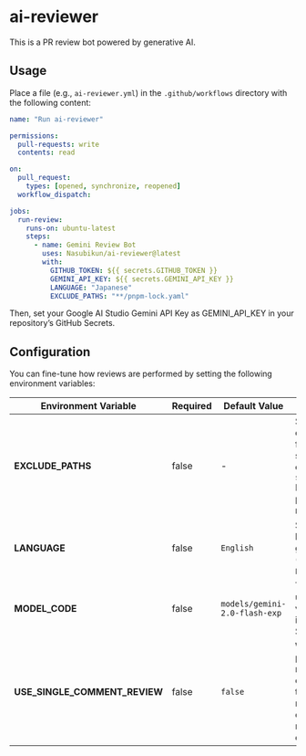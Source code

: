 # ai-reviewer

This is a PR review bot powered by generative AI.

## Usage

Place a file (e.g., `ai-reviewer.yml`) in the `.github/workflows` directory with the following content:

```yaml
name: "Run ai-reviewer"

permissions:
  pull-requests: write
  contents: read

on:
  pull_request:
    types: [opened, synchronize, reopened]
  workflow_dispatch:

jobs:
  run-review:
    runs-on: ubuntu-latest
    steps:
      - name: Gemini Review Bot
        uses: Nasubikun/ai-reviewer@latest
        with:
          GITHUB_TOKEN: ${{ secrets.GITHUB_TOKEN }}
          GEMINI_API_KEY: ${{ secrets.GEMINI_API_KEY }}
          LANGUAGE: "Japanese"
          EXCLUDE_PATHS: "**/pnpm-lock.yaml"
```
Then, set your Google AI Studio Gemini API Key as GEMINI_API_KEY in your repository’s GitHub Secrets.

## Configuration
You can fine-tune how reviews are performed by setting the following environment variables:

| Environment Variable               | Required      | Default Value                      | 	Description                                                                                                                                                           |
|--------------------------|------------|----------------------------------|--------------------------------------------------------------------------------------------------------------------------------------------------------------|
| **EXCLUDE_PATHS**        | false       | -                                | 	Specify file paths or directories to exclude from reviews, separated by commas. Example: `src/vendor,**/dist/*`<br>Files matching these paths will not be reviewed.                                    |
| **LANGUAGE**             | false       | `English`                        | Specifies the language of the AI-generated comments (Example: `Japanese`, `English`).                                                                                                          |                                                                                       |
| **MODEL_CODE**           | false       | `models/gemini-2.0-flash-exp`    | The Gemini model to use. Please set a valid model code that is available in AI Studio.                                                                                             |
| **USE_SINGLE_COMMENT_REVIEW** | false | `false`                          | When set to true, posts all review results in a single comment. When set to false, posts multiple comments directly on the relevant parts of the diff.                                                              |
